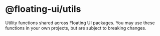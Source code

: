 # @floating-ui/utils

Utility functions shared across Floating UI packages. You may use these
functions in your own projects, but are subject to breaking changes.
